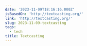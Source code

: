 ```yaml
---
date: '2023-11-09T18:16:16.000Z'
isBasedOn: 'http://textcasting.org/'
link: 'http://textcasting.org/'
slug: 2023-11-09-textcasting
tags:
  - tech
title: Textcasting
---
```


